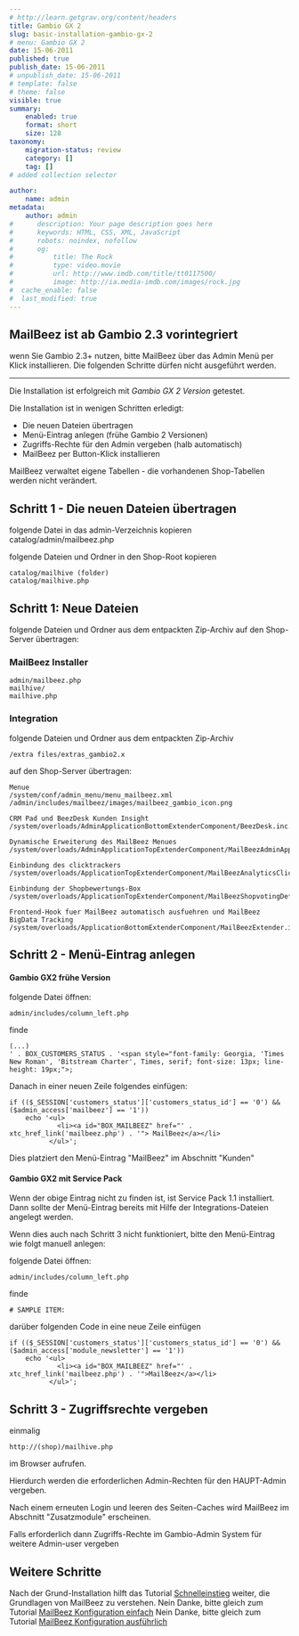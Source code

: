 ```yaml
---
# http://learn.getgrav.org/content/headers
title: Gambio GX 2
slug: basic-installation-gambio-gx-2
# menu: Gambio GX 2
date: 15-06-2011
published: true
publish_date: 15-06-2011
# unpublish_date: 15-06-2011
# template: false
# theme: false
visible: true
summary:
    enabled: true
    format: short
    size: 128
taxonomy:
    migration-status: review
    category: []
    tag: []
# added collection selector

author:
    name: admin
metadata:
    author: admin
#      description: Your page description goes here
#      keywords: HTML, CSS, XML, JavaScript
#      robots: noindex, nofollow
#      og:
#          title: The Rock
#          type: video.movie
#          url: http://www.imdb.com/title/tt0117500/
#          image: http://ia.media-imdb.com/images/rock.jpg
#  cache_enable: false
#  last_modified: true
---
```


## MailBeez ist ab Gambio 2.3 vorintegriert

wenn Sie Gambio 2.3+ nutzen, bitte MailBeez über das Admin Menü per Klick installieren. Die folgenden Schritte dürfen nicht ausgeführt werden.

- - - - - -

Die Installation ist erfolgreich mit *Gambio GX 2 Version* getestet.

Die Installation ist in wenigen Schritten erledigt:

- Die neuen Dateien übertragen
- Menü-Eintrag anlegen (frühe Gambio 2 Versionen)
- Zugriffs-Rechte für den Admin vergeben (halb automatisch)
- MailBeez per Button-Klick installieren

MailBeez verwaltet eigene Tabellen - die vorhandenen Shop-Tabellen werden nicht verändert.

## Schritt 1 - Die neuen Dateien übertragen

folgende Datei in das admin-Verzeichnis kopieren catalog/admin/mailbeez.php

folgende Dateien und Ordner in den Shop-Root kopieren

 
    catalog/mailhive (folder)
    catalog/mailhive.php


## Schritt 1: Neue Dateien

folgende Dateien und Ordner aus dem entpackten Zip-Archiv auf den Shop-Server übertragen:

### MailBeez Installer

 
    admin/mailbeez.php
    mailhive/
    mailhive.php


### Integration

folgende Dateien und Ordner aus dem entpackten Zip-Archiv

 
    /extra files/extras_gambio2.x 


auf den Shop-Server übertragen:

 
    Menue
    /system/conf/admin_menu/menu_mailbeez.xml
    /admin/includes/mailbeez/images/mailbeez_gambio_icon.png
    
    CRM Pad und BeezDesk Kunden Insight
    /system/overloads/AdminApplicationBottomExtenderComponent/BeezDesk.inc.php
    
    Dynamische Erweiterung des MailBeez Menues
    /system/overloads/AdminApplicationTopExtenderComponent/MailBeezAdminApplicationTopExtender.inc.php
    
    Einbindung des clicktrackers
    /system/overloads/ApplicationTopExtenderComponent/MailBeezAnalyticsClicktracker.inc.php
    
    Einbindung der Shopbewertungs-Box
    /system/overloads/ApplicationTopExtenderComponent/MailBeezShopvotingDefault.inc
    
    Frontend-Hook fuer MailBeez automatisch ausfuehren und MailBeez BigData Tracking
    /system/overloads/ApplicationBottomExtenderComponent/MailBeezExtender.inc.php


## Schritt 2 - Menü-Eintrag anlegen

#### Gambio GX2 frühe Version

folgende Datei öffnen:

 
    admin/includes/column_left.php  


finde

 
    (...) 
    ' . BOX_CUSTOMERS_STATUS . '<span style="font-family: Georgia, 'Times New Roman', 'Bitstream Charter', Times, serif; font-size: 13px; line-height: 19px;">;


Danach in einer neuen Zeile folgendes einfügen:

 
    if (($_SESSION['customers_status']['customers_status_id'] == '0') && ($admin_access['mailbeez'] == '1')) 
        echo '<ul>
                <li><a id="BOX_MAILBEEZ" href="' . xtc_href_link('mailbeez.php') . '"> MailBeez</a></li>
              </ul>';


Dies platziert den Menü-Eintrag "MailBeez" im Abschnitt "Kunden"

#### Gambio GX2 mit Service Pack

Wenn der obige Eintrag nicht zu finden ist, ist Service Pack 1.1 installiert. Dann sollte der Menü-Eintrag bereits mit Hilfe der Integrations-Dateien angelegt werden.

Wenn dies auch nach Schritt 3 nicht funktioniert, bitte den Menü-Eintrag wie folgt manuell anlegen:

folgende Datei öffnen:

 
    admin/includes/column_left.php  


finde

 
    # SAMPLE ITEM:


darüber folgenden Code in eine neue Zeile einfügen

 
    if (($_SESSION['customers_status']['customers_status_id'] == '0') && ($admin_access['module_newsletter'] == '1')) 
        echo '<ul>
                <li><a id="BOX_MAILBEEZ" href="' . xtc_href_link('mailbeez.php') . '">MailBeez</a></li>
              </ul>';


## Schritt 3 - Zugriffsrechte vergeben

einmalig

 
    http://(shop)/mailhive.php


im Browser aufrufen.

Hierdurch werden die erforderlichen Admin-Rechten für den HAUPT-Admin vergeben.

Nach einem erneuten Login und leeren des Seiten-Caches wird MailBeez im Abschnitt "Zusatzmodule" erscheinen.

Falls erforderlich dann Zugriffs-Rechte im Gambio-Admin System für weitere Admin-user vergeben

## Weitere Schritte

 Nach der Grund-Installation hilft das Tutorial [Schnelleinstieg](http://www.mailbeez.de/dokumentation/tutorials/schnelleinstieg/) weiter, die Grundlagen von MailBeez zu verstehen. Nein Danke, bitte gleich zum Tutorial [MailBeez Konfiguration einfach](http://www.mailbeez.de/dokumentation/tutorials/mailbeez-konfiguration-einfach/) Nein Danke, bitte gleich zum Tutorial [MailBeez Konfiguration ausführlich](http://www.mailbeez.de/dokumentation/tutorials/mailbeez-konfiguration-ausfuehrlich/)
